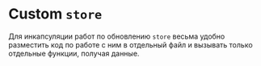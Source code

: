#  Custom `store`

Для инкапсуляции работ по обновлению `store` весьма удобно разместить код по работе с ним в отдельный файл и вызывать
только отдельные функции, получая данные.



